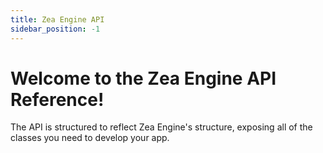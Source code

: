 ```yaml
---
title: Zea Engine API
sidebar_position: -1
---
```


# Welcome to the Zea Engine API Reference!

The API is structured to reflect Zea Engine's structure, exposing all of the classes you need to develop your app.